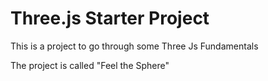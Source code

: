 # Three.js Starter Project

This is a project to go through some Three Js Fundamentals

The project is called "Feel the Sphere"
